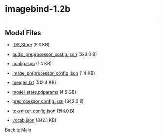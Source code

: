 
# imagebind-1.2b
---



## Model Files

- [.DS_Store](https://paddlenlp.bj.bcebos.com/models/community/imagebind-1.2b/.DS_Store) (6.0 KB)

- [audio_preprocessor_config.json](https://paddlenlp.bj.bcebos.com/models/community/imagebind-1.2b/audio_preprocessor_config.json) (223.0 B)

- [config.json](https://paddlenlp.bj.bcebos.com/models/community/imagebind-1.2b/config.json) (1.4 KB)

- [image_preprocessor_config.json](https://paddlenlp.bj.bcebos.com/models/community/imagebind-1.2b/image_preprocessor_config.json) (1.4 KB)

- [merges.txt](https://paddlenlp.bj.bcebos.com/models/community/imagebind-1.2b/merges.txt) (512.4 KB)

- [model_state.pdparams](https://paddlenlp.bj.bcebos.com/models/community/imagebind-1.2b/model_state.pdparams) (4.5 GB)

- [preprocessor_config.json](https://paddlenlp.bj.bcebos.com/models/community/imagebind-1.2b/preprocessor_config.json) (342.0 B)

- [tokenizer_config.json](https://paddlenlp.bj.bcebos.com/models/community/imagebind-1.2b/tokenizer_config.json) (194.0 B)

- [vocab.json](https://paddlenlp.bj.bcebos.com/models/community/imagebind-1.2b/vocab.json) (842.1 KB)


[Back to Main](../)